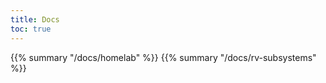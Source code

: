 ```yaml
---
title: Docs
toc: true
---
```


{{% summary "/docs/homelab" %}}
{{% summary "/docs/rv-subsystems" %}}
